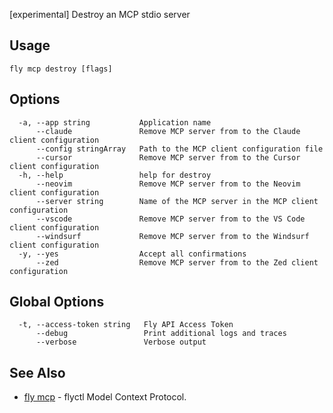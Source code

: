 [experimental] Destroy an MCP stdio server


## Usage
~~~
fly mcp destroy [flags]
~~~

## Options

~~~
  -a, --app string           Application name
      --claude               Remove MCP server from to the Claude client configuration
      --config stringArray   Path to the MCP client configuration file
      --cursor               Remove MCP server from to the Cursor client configuration
  -h, --help                 help for destroy
      --neovim               Remove MCP server from to the Neovim client configuration
      --server string        Name of the MCP server in the MCP client configuration
      --vscode               Remove MCP server from to the VS Code client configuration
      --windsurf             Remove MCP server from to the Windsurf client configuration
  -y, --yes                  Accept all confirmations
      --zed                  Remove MCP server from to the Zed client configuration
~~~

## Global Options

~~~
  -t, --access-token string   Fly API Access Token
      --debug                 Print additional logs and traces
      --verbose               Verbose output
~~~

## See Also

* [fly mcp](/docs/flyctl/mcp/)	 - flyctl Model Context Protocol.

